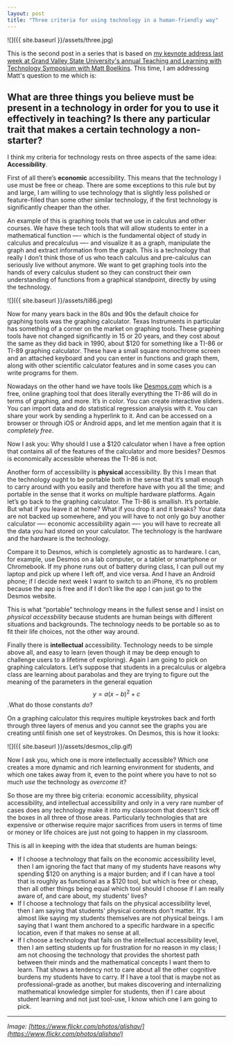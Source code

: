 ```yaml
---
layout: post
title: "Three criteria for using technology in a human-friendly way"
---
```


![]({{ site.baseurl }}/assets/three.jpg)

This is the second post in a series that is based on [my keynote address last week at Grand Valley State University's annual Teaching and Learning with Technology Symposium with Matt Boelkins](http://rtalbert.org/speaking/). This time, I am addressing Matt's question to me which is: 

## What are three things you believe must be present in a technology in order for you to use it effectively in teaching?  Is there any particular trait that makes a certain technology a non-starter?

I think my criteria for technology rests on three aspects of the same idea: __Accessibility__.

First of all there’s __economic__ accessibility. This means that the technology I use must be free or cheap. There are some exceptions to this rule but by and large, I am willing to use technology that is slightly less polished or feature-filled than some other similar technology, if the first technology is significantly cheaper than the other.

An example of this is graphing tools that we use in calculus and other courses. We have these tech tools that will allow students to enter in a mathematical function —- which is the fundamental object of study in calculus and precalculus —- and visualize it as a graph, manipulate the graph and extract information from the graph. This is a technology that really I don’t think those of us who teach calculus and pre-calculus can seriously live without anymore. We want to get graphing tools into the hands of every calculus student so they can construct their own understanding of functions from a graphical standpoint, directly by using the technology.


![]({{ site.baseurl }}/assets/ti86.jpeg)

Now for many years back in the 80s and 90s the default choice for graphing tools was the graphing calculator. Texas Instruments in particular has something of a corner on the market on graphing tools. These graphing tools have not changed significantly in 15 or 20 years, and they cost about the same as they did back in 1990, about $120 for something like a TI-86 or TI-89 graphing calculator. These have a small square monochrome screen and an attached keyboard and you can enter in functions and graph them, along with other scientific calculator features and in some cases you can write programs for them.

Nowadays on the other hand we have tools like [Desmos.com](http://www.desmos.com) which is a free, online graphing tool that does literally everything the TI-86 will do in terms of graphing, and more. It’s in color. You can create interactive sliders. You can import data and do statistical regression analysis with it. You can share your work by sending a hyperlink to it. And can be accessed on a browser or through iOS or Android apps, and let me mention again that it is _completely free_.

Now I ask you: Why should I use a $120 calculator when I have a free option that contains all of the features of the calculator and more besides? Desmos is economically accessible whereas the TI-86 is not.

Another form of accessibility is __physical__ accessibility. By this I mean that the technology ought to be portable both in the sense that it’s small enough to carry around with you easily and therefore have with you all the time; and portable in the sense that it works on multiple hardware platforms. Again let’s go back to the graphing calculator. The TI-86 is smallish. It’s portable. But what if you leave it at home? What if you drop it and it breaks? Your data are not backed up somewhere, and you will have to not only go buy another calculator —- economic accessibility again —- you will have to recreate all the data you had stored on your calculator. The technology is the hardware and the hardware is the technology.

Compare it to Desmos, which is completely agnostic as to hardware. I can, for example, use Desmos on a lab computer, or a tablet or smartphone or Chromebook. If my phone runs out of battery during class, I can pull out my laptop and pick up where I left off, and vice versa. And  I have an Android phone; if I decide next week I want to switch to an iPhone, it’s no problem because the app is free and if I don’t like the app I can just go to the Desmos website.

This is what “portable” technology means in the fullest sense and I insist on _physical accessbility_ because students are human beings with different situations and backgrounds. The technology needs to be portable so as to fit their life choices, not the other way around.

Finally there is __intellectual__ accessibility. Technology needs to be simple above all, and easy to learn (even though it may be deep enough to challenge users to a lifetime of exploring). Again I am going to pick on graphing calculators. Let’s suppose that students in a precalculus or algebra class are learning about parabolas and they are trying to figure out the meaning of the parameters in the general equation $$y = a(x-b)^2 + c$$ .What do those constants _do_?

On a graphing calculator this requires multiple keystrokes back and forth through three layers of menus and you cannot see the graphs you are creating until finish one set of keystrokes. On Desmos, this is how it looks:

![]({{ site.baseurl }}/assets/desmos_clip.gif)

Now I ask you, which one is more intellectually accessible? Which one creates a more dynamic and rich learning environment for students, and which one takes away from it, even to the point where you have to not so much _use_ the technology as _overcome_ it?

So those are my three big criteria: economic accessibility, physical accessibility, and intellectual accessibility and only in a very rare number of cases does any technology make it into my classroom that doesn’t tick off the boxes in all three of those areas. Particularly technologies that are expensive or otherwise require major sacrifices from users in terms of time or money or life choices are just not going to happen in my classroom.

This is all in keeping with the idea that students are human beings: 

+ If I choose a technology that fails on the economic accessibility level, then I am ignoring the fact that many of my students have reasons why spending $120 on anything is a major burden; and if I can have a tool that is roughly as functional as a $120 tool, but which is free or cheap, then all other things being equal which tool should I choose if I am really aware of, and care about, my students' lives? 
+ If I choose a technology that fails on the physical accessibility level, then I am saying that students' physical contexts don't matter. It's almost like saying my students themselves are not physical beings. I am saying that I want them anchored to a specific hardware in a specific location, even if that makes no sense at all. 
+ If I choose a technology that fails on the intellectual accessibility level, then I am setting students up for frustration for no reason in my class; I am not choosing the technology that provides the shortest path between their minds and the mathematical concepts I want them to learn. That shows a tendency not to care about all the other cognitive burdens my students have to carry. If I have a tool that is maybe not as professional-grade as another, but makes discovering and internalizing mathematical knowledge simpler for students, then if I care about student learning and not just tool-use, I know which one I am going to pick. 





---
_Image: [https://www.flickr.com/photos/alishav/](https://www.flickr.com/photos/alishav/)_
